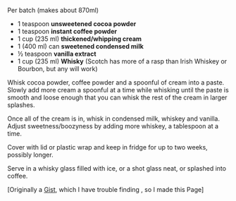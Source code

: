 <!--
.. title: Whisky Cream
.. slug: whisky-cream
.. date: 2019-07-20 20:45:28 UTC+10:00
.. tags: cooking
.. category: 
.. link: 
.. description: A basic whisky cream recipe that I make for special occasions, suits readily available ingredients, and gets appreciative complements.
.. type: text
-->

Per batch (makes about 870ml)

  *  1 teaspoon **unsweetened cocoa powder**
  *  1 teaspoon **instant coffee powder**
  *  1 cup (235 ml) **thickened/whipping cream**
  *  1 (400 ml) can **sweetened condensed milk**
  *  &frac12; teaspoon **vanilla extract**
  *  1 cup (235 ml) **Whisky**  (Scotch has more of a rasp than Irish Whiskey or Bourbon, but any will work)
 
 Whisk cocoa powder, coffee powder and a spoonful of cream into a paste. Slowly add more cream a spoonful at a time while whisking until the paste is smooth and loose enough that you can whisk the rest of the cream in larger splashes.
 
 Once all of the cream is in, whisk in condensed milk, whiskey and vanilla. Adjust sweetness/boozyness by adding more whiskey, a tablespoon at a time.
 
 Cover with lid or plastic wrap and keep in fridge for up to two weeks, possibly longer.

 Serve in a whisky glass filled with ice, or a shot glass neat, or splashed into coffee.
 
 [Originally a [Gist](https://gist.github.com/sinewalker/eb9f3a7fbb3b8ea80cabb02a5e04838f), which I have trouble finding , so I made this Page]
